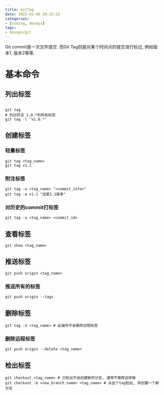 ```yaml
---
title: GitTag
date: 2022-03-09 20:25:23
categories:
- [coding, devops]
tags: 
- devops/git
---
```


Git commit是一次文件提交.
而Git Tag则是对某个时间点的提交进行标记, 例如版本1, 版本2等等.

# 基本命令

## 列出标签
```shell

git tag
# 列出符合 1.0.*的所有标签
git tag -l "v1.0.*"
```

## 创建标签
### 轻量标签

```
git tag <tag_name>
git tag v1.1
```

### 附注标签

```
git tag -a <tag_name> "<commit_info>"
git tag -a v1.1 "这是1.1版本"
```

### 对历史的commit打标签

```
git tag -a <tag_name> <commit_id>
```

## 查看标签

```
git show <tag_name>
```

## 推送标签

```
git push origin <tag_name>
```

### 推送所有的标签

```
git push origin --tags
```

## 删除标签

```
git tag -d <tag_name> # 此操作不会删除远程标签
```

### 删除远程标签

```
git push origin --delete <tag_name> 

```

## 检出标签

```
git checkout <tag_name> # 只检出不会创建新的分支, 通常不推荐这样做
git checkout -b <new_branch_name> <tag_name> # 从这个tag检出, 并创建一个新分支

```


